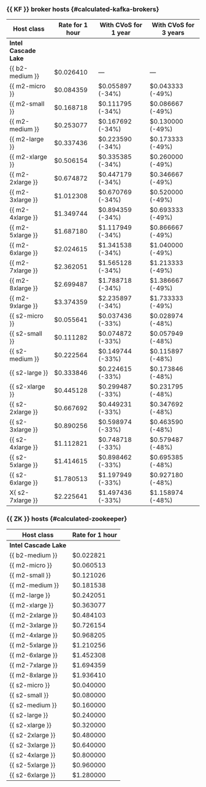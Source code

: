 ### {{ KF }} broker hosts {#calculated-kafka-brokers}

  | Host class | Rate for 1 hour | With CVoS for 1 year | With CVoS for 3 years |
  | ----- | ----- | ----- | ----- |
  | **Intel Cascade Lake** |
  | {{ b2-medium }} | $0.026410 | — | — |
  | {{ m2-micro }} | $0.084359 | $0.055897 (-34%) | $0.043333 (-49%) |
  | {{ m2-small }} | $0.168718 | $0.111795 (-34%) | $0.086667 (-49%) |
  | {{ m2-medium }} | $0.253077 | $0.167692 (-34%) | $0.130000 (-49%) |
  | {{ m2-large }} | $0.337436 | $0.223590 (-34%) | $0.173333 (-49%) |
  | {{ m2-xlarge }} | $0.506154 | $0.335385 (-34%) | $0.260000 (-49%) |
  | {{ m2-2xlarge }} | $0.674872 | $0.447179 (-34%) | $0.346667 (-49%) |
  | {{ m2-3xlarge }} | $1.012308 | $0.670769 (-34%) | $0.520000 (-49%) |
  | {{ m2-4xlarge }} | $1.349744 | $0.894359 (-34%) | $0.693333 (-49%) |
  | {{ m2-5xlarge }} | $1.687180 | $1.117949 (-34%) | $0.866667 (-49%) |
  | {{ m2-6xlarge }} | $2.024615 | $1.341538 (-34%) | $1.040000 (-49%) |
  | {{ m2-7xlarge }} | $2.362051 | $1.565128 (-34%) | $1.213333 (-49%) |
  | {{ m2-8xlarge }} | $2.699487 | $1.788718 (-34%) | $1.386667 (-49%) |
  | {{ m2-9xlarge }} | $3.374359 | $2.235897 (-34%) | $1.733333 (-49%) |
  | {{ s2-micro }} | $0.055641 | $0.037436 (-33%) | $0.028974 (-48%) |
  | {{ s2-small }} | $0.111282 | $0.074872 (-33%) | $0.057949 (-48%) |
  | {{ s2-medium }} | $0.222564 | $0.149744 (-33%) | $0.115897 (-48%) |
  | {{ s2-large }} | $0.333846 | $0.224615 (-33%) | $0.173846 (-48%) |
  | {{ s2-xlarge }} | $0.445128 | $0.299487 (-33%) | $0.231795 (-48%) |
  | {{ s2-2xlarge }} | $0.667692 | $0.449231 (-33%) | $0.347692 (-48%) |
  | {{ s2-3xlarge }} | $0.890256 | $0.598974 (-33%) | $0.463590 (-48%) |
  | {{ s2-4xlarge }} | $1.112821 | $0.748718 (-33%) | $0.579487 (-48%) |
  | {{ s2-5xlarge }} | $1.414615 | $0.898462 (-33%) | $0.695385 (-48%) |
  | {{ s2-6xlarge }} | $1.780513 | $1.197949 (-33%) | $0.927180 (-48%) |
  | Х{ s2-7xlarge }} | $2.225641 | $1.497436 (-33%) | $1.158974 (-48%) |

### {{ ZK }} hosts {#calculated-zookeeper}

  | Host class | Rate for 1 hour |
  | ----- | ----- |
  | **Intel Cascade Lake** |
  | {{ b2-medium }} | $0.022821 |
  | {{ m2-micro }} | $0.060513 |
  | {{ m2-small }} | $0.121026 |
  | {{ m2-medium }} | $0.181538 |
  | {{ m2-large }} | $0.242051 |
  | {{ m2-xlarge }} | $0.363077 |
  | {{ m2-2xlarge }} | $0.484103 |
  | {{ m2-3xlarge }} | $0.726154 |
  | {{ m2-4xlarge }} | $0.968205 |
  | {{ m2-5xlarge }} | $1.210256 |
  | {{ m2-6xlarge }} | $1.452308 |
  | {{ m2-7xlarge }} | $1.694359 |
  | {{ m2-8xlarge }} | $1.936410 |
  | {{ s2-micro }} | $0.040000 |
  | {{ s2-small }} | $0.080000 |
  | {{ s2-medium }} | $0.160000 |
  | {{ s2-large }} | $0.240000 |
  | {{ s2-xlarge }} | $0.320000 |
  | {{ s2-2xlarge }} | $0.480000 |
  | {{ s2-3xlarge }} | $0.640000 |
  | {{ s2-4xlarge }} | $0.800000 |
  | {{ s2-5xlarge }} | $0.960000 |
  | {{ s2-6xlarge }} | $1.280000 |

